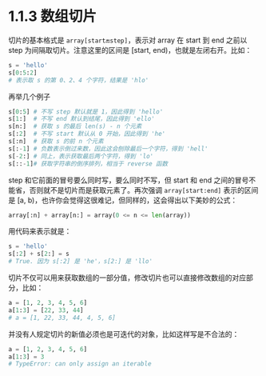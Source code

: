 # 1.1.3 数组切片

切片的基本格式是 `array[start🔚step]`，表示对 array 在 start 到 end 之前以 step 为间隔取切片。注意这里的区间是 [start, end)，也就是左闭右开。比如：

```python
s = 'hello'
s[0:5:2]
# 表示取 s 的第 0、2、4 个字符，结果是 'hlo'
```

再举几个例子

```python
s[0:5] # 不写 step 默认就是 1，因此得到 'hello'
s[1:]  # 不写 end 默认到结尾，因此得到 'ello'
s[n:]  # 获取 s 的最后 len(s) - n 个元素
s[:2]  # 不写 start 默认从 0 开始，因此得到 'he'
s[:n]  # 获取 s 的前 n 个元素
s[:-1] # 负数表示倒过来数，因此这会刨除最后一个字符，得到 'hell'
s[-2:] # 同上，表示获取最后两个字符，得到 'lo'
s[::-1]# 获取字符串的倒序排列，相当于 reverse 函数
```

step 和它前面的冒号要么同时写，要么同时不写，但 start 和 end 之间的冒号不能省，否则就不是切片而是获取元素了。再次强调 `array[start:end]` 表示的区间是 [a, b)，也许你会觉得这很难记，但同样的，这会得出以下美妙的公式：

```python
array[:n] + array[n:] = array(0 <= n <= len(array))
```

用代码来表示就是：

```python
s = 'hello'
s[:2] + s[2:] = s
# True. 因为 s[:2] 是 'he'，s[2:] 是 'llo'
```

切片不仅可以用来获取数组的一部分值，修改切片也可以直接修改数组的对应部分，比如：

```python
a = [1, 2, 3, 4, 5, 6]
a[1:3] = [22, 33, 44]
# a = [1, 22, 33, 44, 4, 5, 6]
```

并没有人规定切片的新值必须也是可迭代的对象，比如这样写是不合法的：

```python
a = [1, 2, 3, 4, 5, 6]
a[1:3] = 3
# TypeError: can only assign an iterable
```
